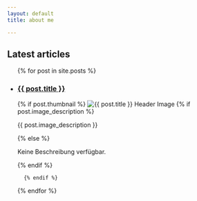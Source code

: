 ```yaml
---
layout: default
title: about me

---
```


 <section id="portfolio" class="help">
    <h2>Latest articles</h2>
    <ul>
      {% for post in site.posts  %}
    <li>
      <a href="{{ base.url }} /{{ post.url }}"><h3>{{ post.title }}</h3></a><a class="ptn"> </a>
       {% if post.thumbnail %}
        <img src="{{ post.thumbnail | relative_url }}" alt="{{ post.title }} Header Image" class="thumbnail">
    {% if post.image_description %}
            <p>{{ post.image_description }}</p>
          {% else %}
            <p>Keine Beschreibung verfügbar.</p>
          {% endif %}
   
      {% endif %} 
   </li>
  {% endfor %}
</ul>
  </section>